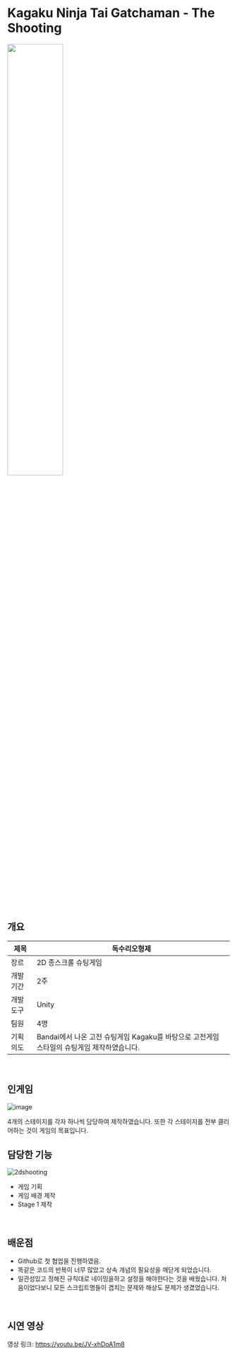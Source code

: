 # Kagaku Ninja Tai Gatchaman - The Shooting
<img src="https://github.com/21jae/2DShooting/assets/90013449/b637382c-01f3-4aa1-92ef-5ae9b8eddc6d" width="50%" height="auto">


## 개요
제목 | 독수리오형제
------------ | ------------- 
장르 | 2D 종스크롤 슈팅게임
개발기간 | 2주
개발도구 | Unity
팀원 | 4명
기획의도 | Bandai에서 나온 고전 슈팅게임 Kagaku를 바탕으로 고전게임 스타일의 슈팅게임 제작하였습니다.
<br/>


## 인게임
![image](https://github.com/21jae/2DShooting/assets/90013449/78a24a78-25cd-4c77-a1a6-84668cebba34)
<br/>

4개의 스테이지를 각자 하나씩 담당하여 제작하였습니다.
또한 각 스테이지를 전부 클리어하는 것이 게임의 목표입니다.
<br/>


## 담당한 기능
![2dshooting](https://github.com/21jae/2DShooting/assets/90013449/01fc55b9-8433-41ee-8fd1-434d91c755f9)
* 게임 기획
* 게임 배경 제작
* Stage 1 제작
<br/>


## 배운점
* Github로 첫 협업을 진행하였음.
* 똑같은 코드의 반복이 너무 많았고 상속 개념의 필요성을 깨닫게 되었습니다. 
* 일관성있고 정해진 규칙대로 네이밍을하고 설정을 해야한다는 것을 배웠습니다. 처음이었다보니 모든 스크립트명들이 겹치는 문제와 해상도 문제가 생겼었습니다.
<br/>


## 시연 영상
영상 링크: https://youtu.be/JV-xhDoA1m8
